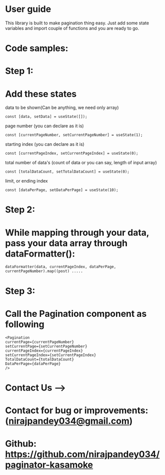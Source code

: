 # User guide

This library is built to make pagination thing easy.
Just add some state variables and import couple of functions and you are ready to go.

# Code samples:

# Step 1:

# Add these states

data to be shown(Can be anything, we need only array)

```
const [data, setData] = useState([]);
```

page number (you can declare as it is)

```
const [currentPageNumber, setCurrentPageNumber] = useState(1);
```

starting index (you can declare as it is)

```
const [currentPageIndex, setCurrentPageIndex] = useState(0);
```

total number of data's (count of data or you can say, length of input array)

```
const [totalDataCount, setTotalDataCount] = useState(0);

```

limit, or ending index

```
const [dataPerPage, setDataPerPage] = useState(10);
```


# Step 2:

# While mapping through your data, pass your data array through dataFormatter():

```
dataFormatter(data, currentPageIndex, dataPerPage, currentPageNumber).map((post) .....
```

# Step 3:

# Call the Pagination component as following

```
<Pagination
currentPage={currentPageNumber}
setCurrentPage={setCurrentPageNumber}
currentPageIndex={currentPageIndex}
setCurrentPageIndex={setCurrentPageIndex}
TotalDataCount={totalDataCount}
DataPerPage={dataPerPage}
/>
```

# Contact Us -->

# Contact for bug or improvements: (nirajpandey034@gmail.com)

# Github: https://github.com/nirajpandey034/paginator-kasamoke
